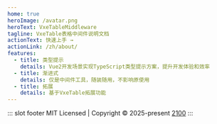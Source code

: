 ```yaml
---
home: true
heroImage: /avatar.png
heroText: VxeTableMiddleware
tagline: VxeTable表格中间件说明文档
actionText: 快速上手 →
actionLink: /zh/about/
features:
  - title: 类型提示
    details: Vue2开发场景实现TypeScript类型提示方案，提升开发体验和效率
  - title: 渐进式
    details: 仅是中间件工具，随装随用，不影响原使用
  - title: 拓展
    details: 基于VxeTable拓展功能
---
```


::: slot footer
MIT Licensed | Copyright © 2025-present [2100](https://github.com/erqianyi)
:::
